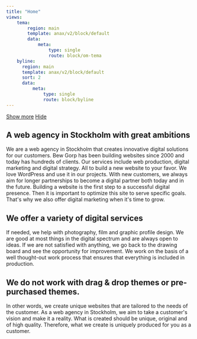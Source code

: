 ```yaml
---
title: "Home"
views:
    tema:
        region: main
        template: anax/v2/block/default
        data:
            meta:
                type: single
                route: block/om-tema
    byline:
      region: main
      template: anax/v2/block/default
      sort: 2
      data:
          meta:
              type: single
              route: block/byline
---
```


<div class="panel-wrapper">
  <a href="#show" class="show btn" id="show">Show more</a> 
  <a href="#hide" class="hide btn" id="hide">Hide</a> 
  <div class="panel">

<h2> A web agency in Stockholm with great ambitions </h2>

We are a web agency in Stockholm that creates innovative digital solutions for our customers. Bew Gorp has been building websites since 2000 and today has hundreds of clients. Our services include web production, digital marketing and digital strategy. All to build a new website to your favor. We love WordPress and use it in our projects. With new customers, we always aim for longer partnerships to become a digital partner both today and in the future. Building a website is the first step to a successful digital presence. Then it is important to optimize this site to serve specific goals. That's why we also offer digital marketing when it's time to grow.

<h2> We offer a variety of digital services</h2>

If needed, we help with photography, film and graphic profile design. We are good at most things in the digital spectrum and are always open to ideas. If we are not satisfied with anything, we go back to the drawing board and see the opportunity for improvement. We work on the basis of a well thought-out work process that ensures that everything is included in production.

<h2> We do not work with drag & drop themes or pre-purchased themes. </h2>

In other words, we create unique websites that are tailored to the needs of the customer. As a web agency in Stockholm, we aim to take a customer's vision and make it a reality. What is created should be unique, original and of high quality. Therefore, what we create is uniquely produced for you as a customer.
  </div><!-- end panel -->
  <div class="fade"></div>
</div><!-- end panel-wrapper -->



<!-- <div class="region">
<div class="dropping-texts"> 
<p>Bew Gorp</p>
<div>Developers</div>
  <div>Designers</div>
  <div>Coders</div>
  <div>EVERYONE!</div>
</div>
</div> -->
<!-- A Brief Presentation About Myself
========================= -->